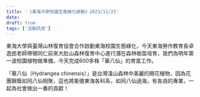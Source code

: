 ```yaml
---
title: '《東海大學校園生態綠化啟動》2023/11/21'
date: 
draft: true
tags: ['活動訊息']
---
```


東海大學與臺灣山林復育協會合作啟動東海校園生態綠化，今天東海勞作教育長卓逸民老師帶領同仁前來大肚山森林復育中心進行潛在森林樹苗培育，我們為明年第一波校園植物做準備，今天完成600多株「華八仙」的育苗工作。

「華八仙（Hydrangea chinensis）」是台灣淺山森林中美麗的開花植物，因為花團錦簇如同八仙相聚，這也將象徵東海各科系，如同八仙過海，有各自的專業，一起為社會做出一番的貢獻！